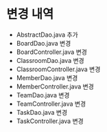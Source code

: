 # 변경 내역
- AbstractDao.java 추가
- BoardDao.java 변경
- BoardController.java 변경
- ClassroomDao.java 변경
- ClassroomController.java 변경
- MemberDao.java 변경
- MemberController.java 변경
- TeamDao.java 변경
- TeamController.java 변경
- TaskDao.java 변경
- TaskController.java 변경